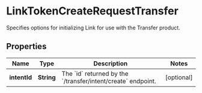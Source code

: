

# LinkTokenCreateRequestTransfer

Specifies options for initializing Link for use with the Transfer product.

## Properties

| Name | Type | Description | Notes |
|------------ | ------------- | ------------- | -------------|
|**intentId** | **String** | The &#x60;id&#x60; returned by the &#x60;/transfer/intent/create&#x60; endpoint. |  [optional] |



